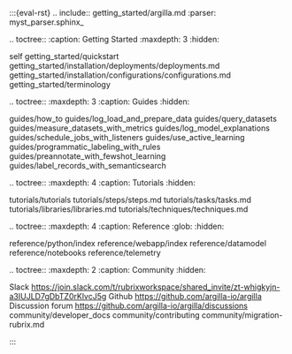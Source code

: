 :::{eval-rst}
.. include:: getting_started/argilla.md
   :parser: myst_parser.sphinx_

.. toctree::
   :caption: Getting Started
   :maxdepth: 3
   :hidden:

   self
   getting_started/quickstart
   getting_started/installation/deployments/deployments.md
   getting_started/installation/configurations/configurations.md
   getting_started/terminology

.. toctree::
   :maxdepth: 3
   :caption: Guides
   :hidden:

   guides/how_to
   guides/log_load_and_prepare_data
   guides/query_datasets
   guides/measure_datasets_with_metrics
   guides/log_model_explanations
   guides/schedule_jobs_with_listeners
   guides/use_active_learning
   guides/programmatic_labeling_with_rules
   guides/preannotate_with_fewshot_learning
   guides/label_records_with_semanticsearch



.. toctree::
   :maxdepth: 4
   :caption: Tutorials
   :hidden:

   tutorials/tutorials
   tutorials/steps/steps.md
   tutorials/tasks/tasks.md
   tutorials/libraries/libraries.md
   tutorials/techniques/techniques.md

.. toctree::
   :maxdepth: 4
   :caption: Reference
   :glob:
   :hidden:

   reference/python/index
   reference/webapp/index
   reference/datamodel
   reference/notebooks
   reference/telemetry

.. toctree::
   :maxdepth: 2
   :caption: Community
   :hidden:

   Slack <https://join.slack.com/t/rubrixworkspace/shared_invite/zt-whigkyjn-a3IUJLD7gDbTZ0rKlvcJ5g>
   Github <https://github.com/argilla-io/argilla>
   Discussion forum <https://github.com/argilla-io/argilla/discussions>
   community/developer_docs
   community/contributing
   community/migration-rubrix.md

:::
